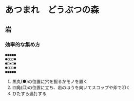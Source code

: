 # あつまれ　どうぶつの森

## 岩
### 効率的な集め方
```
●●●●●
●○□○●
●□★□●
●○□○●
●●●●●
```
1. 黒丸(●)の位置に穴を掘るかモノを置く
2. 四角(□)の位置に立ち、岩のほうを向いてスコップや斧で叩く
3. ひたすら連打する
